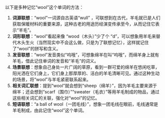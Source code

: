 以下是多种记忆“wool”这个单词的方法：
1. **词源联想**：“wool”一词源自古英语“wull” ，可联想到在古代，羊毛就已是人们获取保暖材料的重要来源，这种古老的用途历经演变传承至今，从而记住它表示“羊毛”。
2. **词形联想**：“wool”看起来像 “wood（木头）”少了个 “d”，可以想象用羊毛来替代木头生火（当然现实中不会这么做，只是为了联想记忆），这样就记住了“wool”的拼写和含义。
3. **发音联想**：“wool”发音类似“呜哦”，可想象绵羊在叫“呜哦”，而绵羊身上就有羊毛，借此记住单词的发音和“羊毛”的词义。
4. **场景联想**：想象自己身处一片广阔的草原，看到一群可爱的绵羊在悠闲吃草，阳光洒在它们身上，它们身上那厚厚的、洁白的羊毛清晰可见。通过这种生动的场景，将“wool”与羊毛紧密联系起来。
5. **相关词汇联想**：提到“wool”就会想到“sheep（绵羊）”，因为羊毛主要来源于绵羊；还会想到“scarf（围巾）”“sweater（毛衣）”等用羊毛制成的物品，通过这些相关词汇的关联，强化对“wool”的记忆。
6. **短语联想**：“a ball of wool（一团毛线）”，想象一团毛线在眼前，毛线通常是羊毛制成，由此记住“wool”这个单词。 